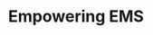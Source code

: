 ---
title: Empowering EMS

hero_section:
  title: Intellux AI
  content: ""
  buttons:
    - label: About Us
      link: "#about"

about_section:
  title: Who We Are
  sub_title: Revolutionizing Healthcare with AI-Powered Solutions
  image: /assets/img/ems-star-ai.png
  content: |
    Intellux AI, Inc. is at the forefront of deploying and developing cutting-edge Artificial Intelligence for the healthcare and Emergency Medical Services (EMS) industry.

    By deploying cutting-edge AI for EMS providers, we have improved patient care and access to all the communities that we currently operate in, achieving the highest accuracy in the industry.

    We have successfully deployed a state-of-the-art platform "EVA-AI" for EMS and healthcare providers. Our solutions have increased access for EMS providers across multiple states in the U.S., enhancing efficiency and patient care. We are currently fully engaged with this project and do not have any openings for other clients.

    While we are focused on our existing commitments, we remain dedicated to innovating and advancing AI solutions in healthcare. We invite you to stay connected with us for future updates and opportunities.

---